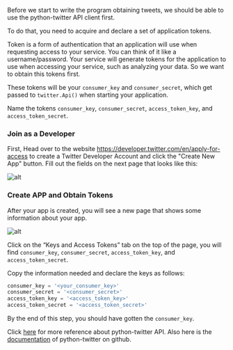 Before we start to write the program obtaining tweets, we should be able to use the python-twitter API client first.

To do that, you need to acquire and declare a set of application tokens. 
 


Token is a form of authentication that an application will use when requesting access to your service. You can think of it like a username/password. Your service will generate tokens for the application to use when accessing your service, such as analyzing your data. So we want to obtain this tokens first.



These tokens will be your `consumer_key` and `consumer_secret`, which get passed to `twitter.Api()` when starting your application.

Name the tokens `consumer_key`, `consumer_secret`, `access_token_key`, and `access_token_secret`.

### Join as a Developer

First, Head over to the website https://developer.twitter.com/en/apply-for-access to create a Twitter Developer Account and click the "Create New App" button. Fill out the fields on the next page that looks like this:

![alt](./image/python-twitter-app-creation-part1.png)

### Create APP and Obtain Tokens

After your app is created, you will see a new page that shows some information about your app.

![alt](./image/python-twitter-app-creation-part2.png)

Click on the  “Keys and Access Tokens” tab on the top of the page, you will find `consumer_key`, `consumer_secret`, `access_token_key`, and `access_token_secret`.

Copy the information needed and declare the keys as follows:

```python
consumer_key = '<your_consumer_key>'
consumer_secret = '<consumer_secret>'
access_token_key = '<access_token_key>'
access_token_secret = '<access_token_secret>'
```

By the end of this step, you should have gotten the `consumer_key`.



Click [here](https://python-twitter.readthedocs.io/en/latest/) for more reference about python-twitter API. Also here is the [documentation](https://github.com/bear/python-twitter) of python-twitter on github.

